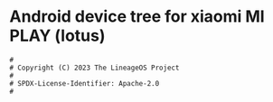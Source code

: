 # Android device tree for xiaomi MI PLAY (lotus)

```
#
# Copyright (C) 2023 The LineageOS Project
#
# SPDX-License-Identifier: Apache-2.0
#
```

